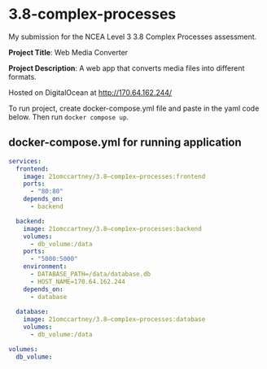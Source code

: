 # 3.8-complex-processes

My submission for the NCEA Level 3 3.8 Complex Processes assessment.

**Project Title**: Web Media Converter

**Project Description**: A web app that converts media files into different formats.

Hosted on DigitalOcean at http://170.64.162.244/

To run project, create docker-compose.yml file and paste in the yaml code below. Then run ```docker compose up```.

## docker-compose.yml for running application
```yml
services:
  frontend:
    image: 21omccartney/3.8—comp1ex—processes:frontend
    ports:
      - "80:80"
    depends_on:
      - backend

  backend:
    image: 21omccartney/3.8—comp1ex—processes:backend
    volumes:
      - db_volume:/data
    ports:
      - "5000:5000"
    environment:
      - DATABASE_PATH=/data/database.db
      - HOST_NAME=170.64.162.244
    depends_on:
      - database
  
  database:
    image: 21omccartney/3.8—comp1ex—processes:database
    volumes:
      - db_volume:/data

volumes:
  db_volume:
```
